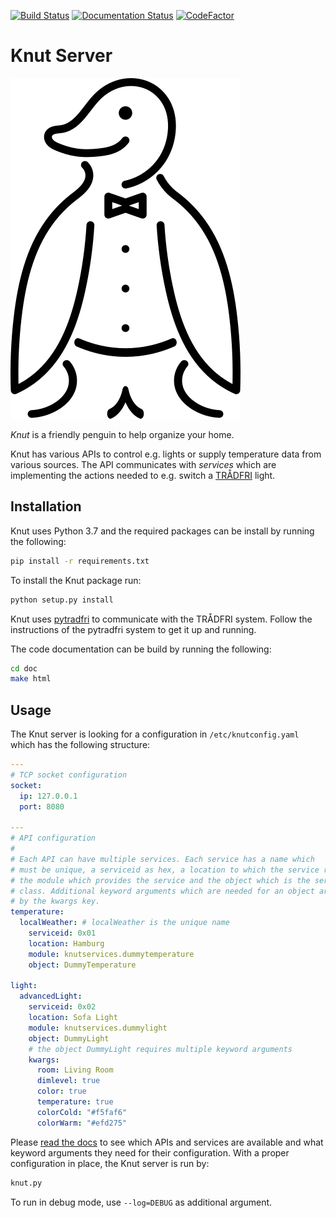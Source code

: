 [![Build Status](https://travis-ci.org/pearjo/knut-server.svg?branch=devel)](https://travis-ci.org/pearjo/knut-server)
[![Documentation Status](https://readthedocs.org/projects/knut-server/badge/?version=latest)](https://knut-server.readthedocs.io/en/latest/?badge=latest)
[![CodeFactor](https://www.codefactor.io/repository/github/pearjo/knut-server/badge)](https://www.codefactor.io/repository/github/pearjo/knut-server)

# Knut Server

![Image of Knut](knut.png)

*Knut* is a friendly penguin to help organize your home.

Knut has various APIs to control e.g. lights or supply temperature
data from various sources. The API communicates with *services* which
are implementing the actions needed to e.g. switch a
[TRÅDFRI](https://www.ikea.com/de/de/product-guides/tradfri-home-smart-beleuchtung-pub61503271)
light.

## Installation

Knut uses Python 3.7 and the required packages can be install by
running the following:

```bash
pip install -r requirements.txt
```

To install the Knut package run:

```bash
python setup.py install
```

Knut uses [pytradfri](https://github.com/ggravlingen/pytradfri) to
communicate with the TRÅDFRI system. Follow the instructions of the
pytradfri system to get it up and running.

The code documentation can be build by running the following:

```bash
cd doc
make html
```

## Usage

The Knut server is looking for a configuration in
`/etc/knutconfig.yaml` which has the following structure:

```yaml
---
# TCP socket configuration
socket:
  ip: 127.0.0.1
  port: 8080

---
# API configuration
#
# Each API can have multiple services. Each service has a name which
# must be unique, a serviceid as hex, a location to which the service relates,
# the module which provides the service and the object which is the service
# class. Additional keyword arguments which are needed for an object are parsed
# by the kwargs key.
temperature:
  localWeather: # localWeather is the unique name
    serviceid: 0x01
    location: Hamburg
    module: knutservices.dummytemperature
    object: DummyTemperature

light:
  advancedLight:
    serviceid: 0x02
    location: Sofa Light
    module: knutservices.dummylight
    object: DummyLight
    # the object DummyLight requires multiple keyword arguments
    kwargs:
      room: Living Room
      dimlevel: true
      color: true
      temperature: true
      colorCold: "#f5faf6"
      colorWarm: "#efd275"
```

Please [read the docs](https://knut-server.readthedocs.io) to see which APIs and services are available and
what keyword arguments they need for their configuration. With a
proper configuration in place, the Knut server is run by:

```bash
knut.py
```

To run in debug mode, use `--log=DEBUG` as additional argument.
